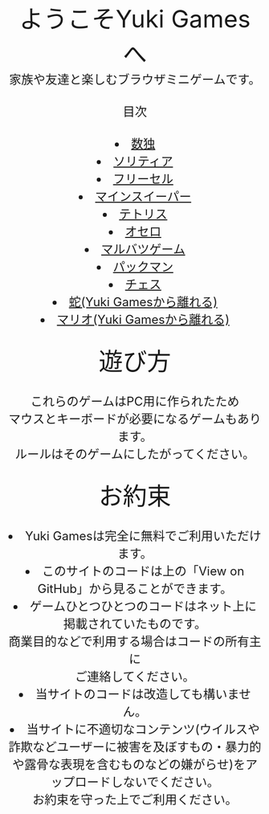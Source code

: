 <head></head><center>
  <font size="7">ようこそYuki Gamesへ</font><font size="5"><br>
家族や友達と楽しむブラウザミニゲームです。<br><br>
  目次<br><br><li><a href="Sudoku">数独</a><br><li><a href="Solitaire">ソリティア</a><br><li><a href="FreeCell">フリーセル</a>
  <br><li><a href="Minesweeper">マインスイーパー</a><br><li><a href="Tetris">テトリス</a><br><li><a href="Othello">オセロ</a><br><li><a href="◯×Game">マルバツゲーム</a><br><li><a href="PacMan">パックマン</a><br><li><a href="Chess">チェス</a><br><li><a href="https://yuki-1018.github.io/Snake-Game/">蛇(Yuki Gamesから離れる)</a><br><li><a href="https://yuki-1018.github.io/mariohtml5/main.html">マリオ(Yuki Gamesから離れる)</a><br>
  <br>
  <font size="7">遊び方</font><br><br><font size="5">これらのゲームはPC用に作られたため</font><br>
  <font size="5">マウスとキーボードが必要になるゲームもあります。<font><br><font size="5">ルールはそのゲームにしたがってください。</font><br><br><font size="7">お約束</font>
  <br><br><font size="5"><li>Yuki Gamesは完全に無料でご利用いただけます。<br><li>このサイトのコードは上の「View on GitHub」から見ることができます。
  <br><li>ゲームひとつひとつのコードはネット上に掲載されていたものです。<br>商業目的などで利用する場合はコードの所有主に<br>ご連絡してください。<br>
  <li>当サイトのコードは改造しても構いません。<br><li>当サイトに不適切なコンテンツ(ウイルスや詐欺などユーザーに被害を及ぼすもの・暴力的や露骨な表現を含むものなどの嫌がらせ)をアップロードしないでください。<br>お約束を守った上でご利用ください。<br><br>
